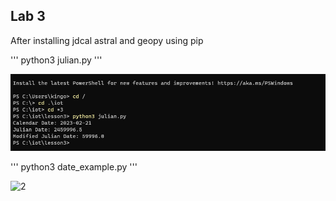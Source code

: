 ## Lab 3

After installing jdcal astral and geopy using pip

'''
python3 julian.py
'''

![1](https://github.com/jgoceljak/CPE-322-A/blob/2a20cf888276b6bb0b184349499d241067a002eb/Lab%203/julian.png)

'''
python3 date_example.py
'''

![2]([https://github.com/jgoceljak/CPE-322-A/blob/2a20cf888276b6bb0b184349499d241067a002eb/Lab%203/julian.png](https://github.com/jgoceljak/CPE-322-A/blob/2a20cf888276b6bb0b184349499d241067a002eb/Lab%203/datetime.png))


